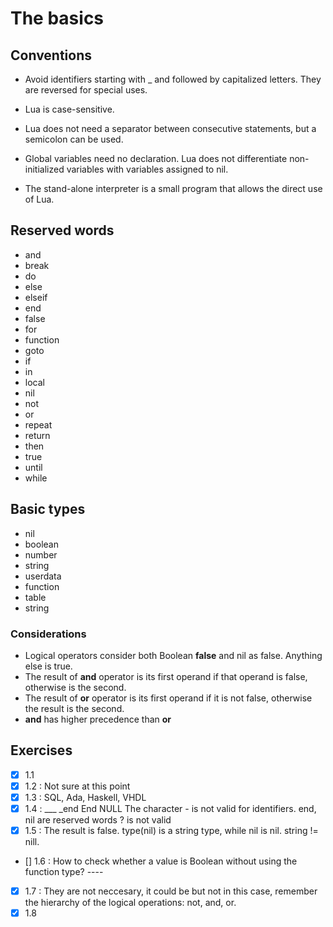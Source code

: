 # The basics

## Conventions

- Avoid identifiers starting with _ and followed by capitalized letters. They are reversed for special uses.
- Lua is case-sensitive.
- Lua does not need a separator between consecutive statements, but a semicolon can be used.
- Global variables need no declaration. Lua does not differentiate non-initialized variables with variables assigned to nil.

- The stand-alone interpreter is a small program that allows the direct use of Lua.

## Reserved words
- and
- break
- do
- else
- elseif
- end
- false
- for
- function
- goto
- if
- in
- local
- nil
- not
- or
- repeat
- return
- then
- true
- until
- while

## Basic types
- nil
- boolean
- number
- string
- userdata
- function
- table
- string

### Considerations
- Logical operators consider both Boolean **false** and nil as false. Anything else is true.
- The result of **and** operator is its first operand if that operand is false, otherwise is the second.
- The result of **or** operator is its first operand if it is not false, otherwise the result is the second.
- **and** has higher precedence than **or**

## Exercises
- [x] 1.1
- [x] 1.2 : Not sure at this point
- [x] 1.3 : SQL, Ada, Haskell, VHDL
- [x] 1.4 : ___  _end  End  NULL
            The character - is not valid for identifiers.
            end, nil are reserved words
            ? is not valid
- [x] 1.5 : The result is false. type(nil) is a string type, while nil is nil.
            string != nill.
- [] 1.6 : How to check whether a value is Boolean without using the function type?
           ---- 
- [x] 1.7 : They are not neccesary, it could be but not in this case, remember the hierarchy of the logical operations: not, and, or. 
- [x] 1.8
